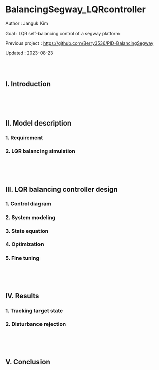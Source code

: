 # BalancingSegway_LQRcontroller
Author   : Janguk Kim

Goal    : LQR self-balancing control of a segway platform

Previous project : https://github.com/Berry3536/PID-BalancingSegway 

Updated : 2023-08-23



<br/><br/>
## Ⅰ. Introduction





<br/><br/><br/>
## Ⅱ. Model description

### 1. Requirement

### 2. LQR balancing simulation





<br/><br/><br/>
## Ⅲ. LQR balancing controller design

### 1. Control diagram

### 2. System modeling

### 3. State equation

### 4. Optimization

### 5. Fine tuning







<br/><br/><br/>
## Ⅳ. Results

### 1. Tracking target state

### 2. Disturbance rejection




<br/><br/><br/>
## Ⅴ. Conclusion


